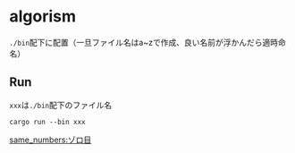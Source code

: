 # algorism

`./bin`配下に配置（一旦ファイル名はa~zで作成、良い名前が浮かんだら適時命名）

## Run

`xxx`は`./bin`配下のファイル名

```
cargo run --bin xxx
```

[same_numbers:ゾロ目](./src/bin/same_numbers.rs)